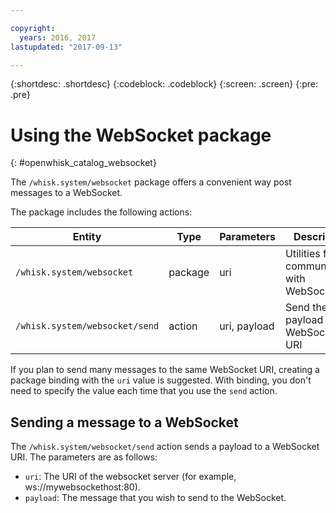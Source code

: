 ```yaml
---

copyright:
  years: 2016, 2017
lastupdated: "2017-09-13"

---
```


{:shortdesc: .shortdesc}
{:codeblock: .codeblock}
{:screen: .screen}
{:pre: .pre}

# Using the WebSocket package
{: #openwhisk_catalog_websocket}

The `/whisk.system/websocket` package offers a convenient way post messages to a WebSocket.

The package includes the following actions:

| Entity | Type | Parameters | Description |
| --- | --- | --- | --- |
| `/whisk.system/websocket` | package | uri | Utilities for communicating with WebSockets |
| `/whisk.system/websocket/send` | action | uri, payload | Send the payload to the WebSocket URI |

If you plan to send many messages to the same WebSocket URI, creating a package binding with the `uri` value is suggested.  With binding, you don't need to specify the value each time that you use the `send` action.

## Sending a message to a WebSocket

The `/whisk.system/websocket/send` action sends a payload to a WebSocket URI. The parameters are as follows:

- `uri`: The URI of the websocket server (for example, ws://mywebsockethost:80).
- `payload`: The message that you wish to send to the WebSocket.
